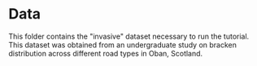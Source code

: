 # Data

This folder contains the "invasive" dataset necessary to run the tutorial. This dataset was obtained from an undergraduate study on bracken distribution across different road types in Oban, Scotland. 